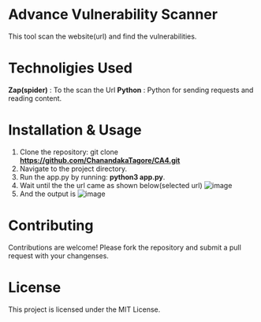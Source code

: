 # Advance Vulnerability Scanner
This tool scan the website(url) and find the vulnerabilities.

# Technoligies Used
**Zap(spider)** : To the scan the Url
**Python** : Python for sending requests and reading content.

# Installation & Usage
 1. Clone the repository: git clone **https://github.com/ChanandakaTagore/CA4.git**
 2. Navigate to the project directory.
 3. Run the app.py by running: **python3 app.py**.
 4. Wait until the the url came as shown below(selected url)
  ![image](https://github.com/ChanandakaTagore/CA4/assets/120479659/7b527440-0e18-48c0-94cb-68715f981af6)
 5. And the output is
    ![image](https://github.com/ChanandakaTagore/CA4/assets/120479659/23e89f1c-8a3f-4c5a-a87a-360f1cd0b134)

# Contributing
 Contributions are welcome! Please fork the repository and submit a pull request with your changenses.

# License
 This project is licensed under the MIT License.



